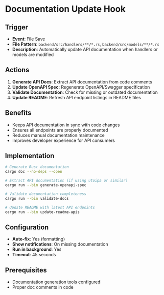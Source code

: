 # Documentation Update Hook

## Trigger
- **Event**: File Save
- **File Pattern**: `backend/src/handlers/**/*.rs`, `backend/src/models/**/*.rs`
- **Description**: Automatically update API documentation when handlers or models are modified

## Actions
1. **Generate API Docs**: Extract API documentation from code comments
2. **Update OpenAPI Spec**: Regenerate OpenAPI/Swagger specification
3. **Validate Documentation**: Check for missing or outdated documentation
4. **Update README**: Refresh API endpoint listings in README files

## Benefits
- Keeps API documentation in sync with code changes
- Ensures all endpoints are properly documented
- Reduces manual documentation maintenance
- Improves developer experience for API consumers

## Implementation
```bash
# Generate Rust documentation
cargo doc --no-deps --open

# Extract API documentation (if using utoipa or similar)
cargo run --bin generate-openapi-spec

# Validate documentation completeness
cargo run --bin validate-docs

# Update README with latest API endpoints
cargo run --bin update-readme-apis
```

## Configuration
- **Auto-fix**: Yes (formatting)
- **Show notifications**: On missing documentation
- **Run in background**: Yes
- **Timeout**: 45 seconds

## Prerequisites
- Documentation generation tools configured
- Proper doc comments in code